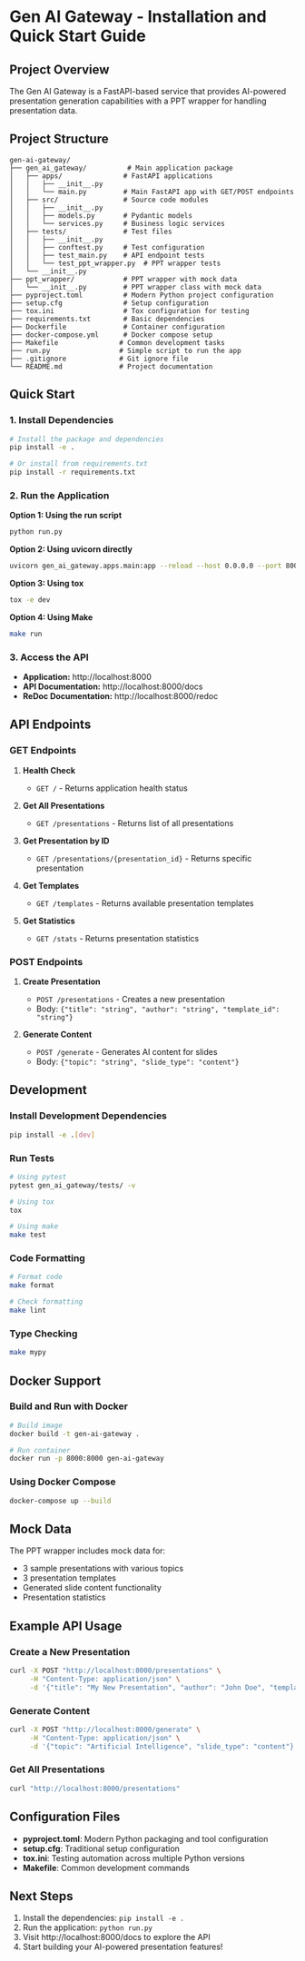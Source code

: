 # Gen AI Gateway - Installation and Quick Start Guide

## Project Overview

The Gen AI Gateway is a FastAPI-based service that provides AI-powered presentation generation capabilities with a PPT wrapper for handling presentation data.

## Project Structure

```
gen-ai-gateway/
├── gen_ai_gateway/          # Main application package
│   ├── apps/               # FastAPI applications
│   │   ├── __init__.py
│   │   └── main.py         # Main FastAPI app with GET/POST endpoints
│   ├── src/                # Source code modules
│   │   ├── __init__.py
│   │   ├── models.py       # Pydantic models
│   │   └── services.py     # Business logic services
│   ├── tests/              # Test files
│   │   ├── __init__.py
│   │   ├── conftest.py     # Test configuration
│   │   ├── test_main.py    # API endpoint tests
│   │   └── test_ppt_wrapper.py  # PPT wrapper tests
│   └── __init__.py
├── ppt_wrapper/            # PPT wrapper with mock data
│   └── __init__.py         # PPT wrapper class with mock data
├── pyproject.toml          # Modern Python project configuration
├── setup.cfg               # Setup configuration
├── tox.ini                 # Tox configuration for testing
├── requirements.txt        # Basic dependencies
├── Dockerfile              # Container configuration
├── docker-compose.yml      # Docker compose setup
├── Makefile               # Common development tasks
├── run.py                 # Simple script to run the app
├── .gitignore             # Git ignore file
└── README.md              # Project documentation
```

## Quick Start

### 1. Install Dependencies

```bash
# Install the package and dependencies
pip install -e .

# Or install from requirements.txt
pip install -r requirements.txt
```

### 2. Run the Application

**Option 1: Using the run script**
```bash
python run.py
```

**Option 2: Using uvicorn directly**
```bash
uvicorn gen_ai_gateway.apps.main:app --reload --host 0.0.0.0 --port 8000
```

**Option 3: Using tox**
```bash
tox -e dev
```

**Option 4: Using Make**
```bash
make run
```

### 3. Access the API

- **Application:** http://localhost:8000
- **API Documentation:** http://localhost:8000/docs
- **ReDoc Documentation:** http://localhost:8000/redoc

## API Endpoints

### GET Endpoints

1. **Health Check**
   - `GET /` - Returns application health status

2. **Get All Presentations**
   - `GET /presentations` - Returns list of all presentations

3. **Get Presentation by ID**
   - `GET /presentations/{presentation_id}` - Returns specific presentation

4. **Get Templates**
   - `GET /templates` - Returns available presentation templates

5. **Get Statistics**
   - `GET /stats` - Returns presentation statistics

### POST Endpoints

1. **Create Presentation**
   - `POST /presentations` - Creates a new presentation
   - Body: `{"title": "string", "author": "string", "template_id": "string"}`

2. **Generate Content**
   - `POST /generate` - Generates AI content for slides
   - Body: `{"topic": "string", "slide_type": "content"}`

## Development

### Install Development Dependencies
```bash
pip install -e .[dev]
```

### Run Tests
```bash
# Using pytest
pytest gen_ai_gateway/tests/ -v

# Using tox
tox

# Using make
make test
```

### Code Formatting
```bash
# Format code
make format

# Check formatting
make lint
```

### Type Checking
```bash
make mypy
```

## Docker Support

### Build and Run with Docker
```bash
# Build image
docker build -t gen-ai-gateway .

# Run container
docker run -p 8000:8000 gen-ai-gateway
```

### Using Docker Compose
```bash
docker-compose up --build
```

## Mock Data

The PPT wrapper includes mock data for:
- 3 sample presentations with various topics
- 3 presentation templates
- Generated slide content functionality
- Presentation statistics

## Example API Usage

### Create a New Presentation
```bash
curl -X POST "http://localhost:8000/presentations" \
     -H "Content-Type: application/json" \
     -d '{"title": "My New Presentation", "author": "John Doe", "template_id": "template_001"}'
```

### Generate Content
```bash
curl -X POST "http://localhost:8000/generate" \
     -H "Content-Type: application/json" \
     -d '{"topic": "Artificial Intelligence", "slide_type": "content"}'
```

### Get All Presentations
```bash
curl "http://localhost:8000/presentations"
```

## Configuration Files

- **pyproject.toml**: Modern Python packaging and tool configuration
- **setup.cfg**: Traditional setup configuration
- **tox.ini**: Testing automation across multiple Python versions
- **Makefile**: Common development commands

## Next Steps

1. Install the dependencies: `pip install -e .`
2. Run the application: `python run.py`
3. Visit http://localhost:8000/docs to explore the API
4. Start building your AI-powered presentation features!
